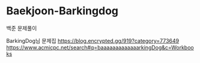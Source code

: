 # Baekjoon-Barkingdog
 
백준 문제풀이
  
BarkingDog님 문제집 
https://blog.encrypted.gg/919?category=773649
https://www.acmicpc.net/search#q=baaaaaaaaaaaaarkingDog&c=Workbooks
  
  
   
 
  

